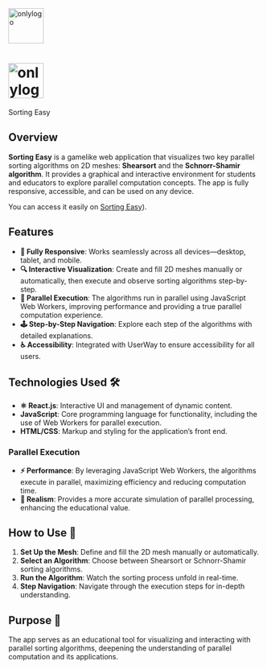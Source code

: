 <img src="https://github.com/user-attachments/assets/cb3f682f-fa34-4b29-9d75-52fbaf7b6bb9" alt="onlylogo" width="70"/>  

# <img src="https://github.com/user-attachments/assets/cb3f682f-fa34-4b29-9d75-52fbaf7b6bb9" alt="onlylogo" width="70"/>  
 Sorting Easy

## Overview

**Sorting Easy** is a gamelike web application that visualizes two key parallel sorting algorithms on 2D meshes: **Shearsort** and the **Schnorr-Shamir algorithm**. It provides a graphical and interactive environment for students and educators to explore parallel computation concepts. The app is fully responsive, accessible, and can be used on any device. 

You can access it easily on [Sorting Easy](https://sortingeasy.netlify.app)).

## Features
- **📱 Fully Responsive**: Works seamlessly across all devices—desktop, tablet, and mobile.
- **🔍 Interactive Visualization**: Create and fill 2D meshes manually or automatically, then execute and observe sorting algorithms step-by-step.
- **🚀 Parallel Execution**: The algorithms run in parallel using JavaScript Web Workers, improving performance and providing a true parallel computation experience.
- **🕹️ Step-by-Step Navigation**: Explore each step of the algorithms with detailed explanations.
- **♿ Accessibility**: Integrated with UserWay to ensure accessibility for all users.


## Technologies Used 🛠️
- **⚛️ React.js**: Interactive UI and management of dynamic content.
- **JavaScript**: Core programming language for functionality, including the use of Web Workers for parallel execution.
- **HTML/CSS**: Markup and styling for the application’s front end.

### Parallel Execution
- **⚡ Performance**: By leveraging JavaScript Web Workers, the algorithms execute in parallel, maximizing efficiency and reducing computation time.
- **🎯 Realism**: Provides a more accurate simulation of parallel processing, enhancing the educational value.

## How to Use 🚀
1. **Set Up the Mesh**: Define and fill the 2D mesh manually or automatically.
2. **Select an Algorithm**: Choose between Shearsort or Schnorr-Shamir sorting algorithms.
3. **Run the Algorithm**: Watch the sorting process unfold in real-time.
4. **Step Navigation**: Navigate through the execution steps for in-depth understanding.

## Purpose 🎯
The app serves as an educational tool for visualizing and interacting with parallel sorting algorithms, deepening the understanding of parallel computation and its applications.

